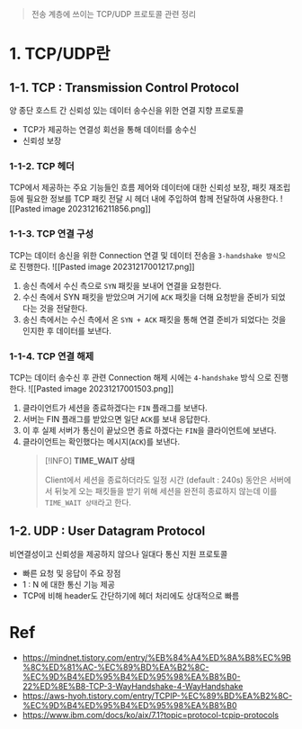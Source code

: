 > 전송 계층에 쓰이는 TCP/UDP 프로토콜 관련 정리
# 1. TCP/UDP란
## 1-1. TCP : Transmission Control Protocol
양 종단 호스트 간 신뢰성 있는 데이터 송수신을 위한 연결 지향 프로토콜
- TCP가 제공하는 연결성 회선을 통해 데이터를 송수신
- 신뢰성 보장
### 1-1-2. TCP 헤더
TCP에서 제공하는 주요 기능들인 흐름 제어와 데이터에 대한 신뢰성 보장, 패킷 재조립 등에 필요한 정보를 TCP 패킷 전달 시 헤더 내에 주입하여 함께 전달하여 사용한다.
![[Pasted image 20231216211856.png]]
### 1-1-3. TCP 연결 구성
TCP는 데이터 송신을 위한 Connection 연결 및 데이터 전송을 `3-handshake 방식`으로 진행한다.
![[Pasted image 20231217001217.png]]
1. 송신 측에서 수신 측으로 `SYN` 패킷을 보내어 연결을 요청한다.
2. 수신 측에서 SYN 패킷을 받았으며 거기에 `ACK` 패킷을 더해 요청받을 준비가 되었다는 것을 전달한다.
3. 송신 측에서는 수신 측에서 온 `SYN + ACK` 패킷을 통해 연결 준비가 되었다는 것을 인지한 후 데이터를 보낸다.
### 1-1-4. TCP 연결 해제
TCP는 데이터 송수신 후 관련 Connection 해제 시에는 `4-handshake` 방식 으로 진행한다.
![[Pasted image 20231217001503.png]]
1. 클라이언트가 세션을 종료하겠다는 `FIN` 플래그를 보낸다.
2. 서버는 FIN 플래그를 받았으면 일단 `ACK`를 보내 응답한다.
3. 이 후 실제 서버가 통신이 끝났으면 종료 하겠다는 `FIN`을 클라이언트에 보낸다.
4. 클라이언트는 확인했다는 메시지(`ACK`)를 보낸다.
	>[!INFO]
	>**TIME_WAIT 상태**
	>
	>Client에서 세션을 종료하더라도 일정 시간 (default : 240s) 동안은 서버에서 뒤늦게 오는 패킷들을 받기 위해 세션을 완전히 종료하지 않는데 이를 `TIME_WAIT 상태`라고 한다.
	
	
## 1-2. UDP : User Datagram Protocol
비연결성이고 신뢰성을 제공하지 않으나 일대다 통신 지원 프로토콜
- 빠른 요청 및 응답이 주요 장점
- 1 : N 에 대한 통신 기능 제공
- TCP에 비해 header도 간단하기에 헤더 처리에도 상대적으로 빠름
# Ref
- https://mindnet.tistory.com/entry/%EB%84%A4%ED%8A%B8%EC%9B%8C%ED%81%AC-%EC%89%BD%EA%B2%8C-%EC%9D%B4%ED%95%B4%ED%95%98%EA%B8%B0-22%ED%8E%B8-TCP-3-WayHandshake-4-WayHandshake
- https://aws-hyoh.tistory.com/entry/TCPIP-%EC%89%BD%EA%B2%8C-%EC%9D%B4%ED%95%B4%ED%95%98%EA%B8%B0
- https://www.ibm.com/docs/ko/aix/7.1?topic=protocol-tcpip-protocols